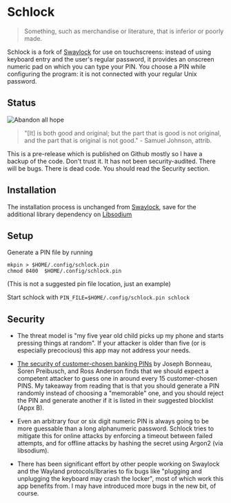 # Schlock

>  Something, such as merchandise or literature, that is inferior or poorly made.

Schlock is a fork of [Swaylock](README-SWAYLOCK.md) for use on
touchscreens: instead of using keyboard entry and the user's
regular password, it provides an onscreen numeric pad on which
you can type your PIN. You choose a PIN while configuring the
program: it is not connected with your regular Unix password.

## Status

![Abandon all hope](https://img.shields.io/badge/abandon-all%20hope-red)

> "[It] is both good and original; but the part that is good is not
original, and the part that is original is not good." - Samuel
Johnson, attrib.

This is a pre-release which is published on Github mostly so I have a
backup of the code. Don't trust it. It has not been
security-audited. There will be bugs.  There is dead code. You should
read the Security section.

## Installation

The installation process is unchanged from
[Swaylock](README-SWAYLOCK.md), save for the
additional library dependency on
[Libsodium](https://libsodium.gitbook.io/doc/installation)

## Setup

Generate a PIN file by running

    mkpin > $HOME/.config/schlock.pin
	chmod 0400  $HOME/.config/schlock.pin

(This is not a suggested pin file location, just an example)

Start schlock with `PIN_FILE=$HOME/.config/schlock.pin schlock`

## Security

* The threat model is "my five year old child picks up my phone and
  starts pressing things at random". If your attacker is older than
  five (or is especially precocious) this app may not address your
  needs.

* [The security of customer-chosen banking
  PINs](https://www.cl.cam.ac.uk/~rja14/Papers/BPA12-FC-banking_pin_security.pdf)
  by Joseph Bonneau, S̈oren Preibusch, and Ross Anderson finds that we
  should expect a competent attacker to guess one in around every 15
  customer-chosen PINS. My takeaway from reading that is that you
  should generate a PIN randomly instead of choosing a "memorable"
  one, and you should reject the PIN and generate another if it
  is listed in their suggested blocklist (Appx B).

* Even an arbitrary four or six digit numeric PIN is always going to
  be more guessable than a long alphanumeric password. Schlock tries
  to mitigate this for online attacks by enforcing a timeout between
  failed attempts, and for offline attacks by hashing the secret using
  Argon2 (via libsodium).

* There has been significant effort by other people working on
  Swaylock and the Wayland protocols/lbraries to fix bugs like
  "plugging and unplugging the keyboard may crash the locker",
  most of which work this app benefits from. I may have introduced
  more bugs in the new bit, of course.

